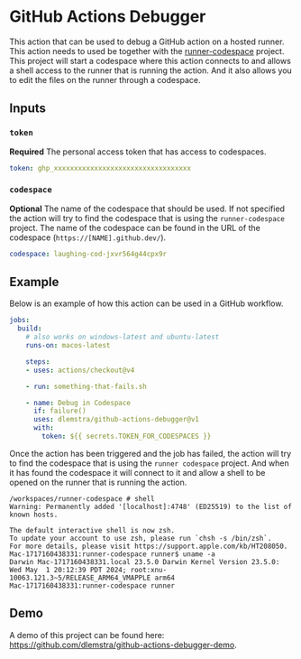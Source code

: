 # GitHub Actions Debugger

This action that can be used to debug a GitHub action on a hosted runner. This action needs to used be together with the [runner-codespace](https://github.com/dlemstra/runner-codespace) project. This project will start a codespace where this action connects to and allows a shell access to the runner that is running the action. And it also allows you to edit the files on the runner through a codespace.

## Inputs

### `token`

**Required** The personal access token that has access to codespaces.

```yaml
token: ghp_xxxxxxxxxxxxxxxxxxxxxxxxxxxxxxxxxx
```

### `codespace`

**Optional** The name of the codespace that should be used. If not specified the action will try to find the codespace that is using the `runner-codespace` project. The name of the codespace can be found in the URL of the codespace (`https://[NAME].github.dev/`).

```yaml
codespace: laughing-cod-jxvr564g44cpx9r
```

## Example

Below is an example of how this action can be used in a GitHub workflow.

```yaml
jobs:
  build:
    # also works on windows-latest and ubuntu-latest
    runs-on: macos-latest

    steps:
    - uses: actions/checkout@v4

    - run: something-that-fails.sh

    - name: Debug in Codespace
      if: failure()
      uses: dlemstra/github-actions-debugger@v1
      with:
        token: ${{ secrets.TOKEN_FOR_CODESPACES }}
```

Once the action has been triggered and the job has failed, the action will try to find the codespace that is using the `runner codespace` project. And when it has found the codespace it will connect to it and allow a shell to be opened on the runner that is running the action.

```shell
/workspaces/runner-codespace # shell
Warning: Permanently added '[localhost]:4748' (ED25519) to the list of known hosts.

The default interactive shell is now zsh.
To update your account to use zsh, please run `chsh -s /bin/zsh`.
For more details, please visit https://support.apple.com/kb/HT208050.
Mac-1717160438331:runner-codespace runner$ uname -a
Darwin Mac-1717160438331.local 23.5.0 Darwin Kernel Version 23.5.0: Wed May  1 20:12:39 PDT 2024; root:xnu-10063.121.3~5/RELEASE_ARM64_VMAPPLE arm64
Mac-1717160438331:runner-codespace runner
```

## Demo

 A demo of this project can be found here: https://github.com/dlemstra/github-actions-debugger-demo.
